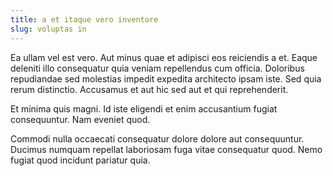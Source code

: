 ```yaml
---
title: a et itaque vero inventore
slug: voluptas in
---
```


Ea ullam vel est vero. Aut minus quae et adipisci eos reiciendis a et. Eaque deleniti illo consequatur quia veniam repellendus cum officia. Doloribus repudiandae sed molestias impedit expedita architecto ipsam iste. Sed quia rerum distinctio. Accusamus et aut hic sed aut et qui reprehenderit.

Et minima quis magni. Id iste eligendi et enim accusantium fugiat consequuntur. Nam eveniet quod.

Commodi nulla occaecati consequatur dolore dolore aut consequuntur. Ducimus numquam repellat laboriosam fuga vitae consequatur quod. Nemo fugiat quod incidunt pariatur quia.
